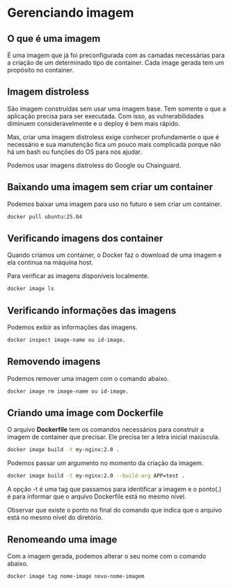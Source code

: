 # Gerenciando imagem

## O que é uma imagem

É uma imagem que já foi preconfigurada com as camadas necessárias para a criação de um determinado tipo de container. Cada image gerada tem um propósito no container.

## Imagem distroless

São imagem construídas sem usar uma imagem base. Tem somente o que a aplicação precisa para ser executada. Com isso, as vulnerabilidades diminuem consideravelmente e o deploy é bem mais rápido.

Mas, criar uma imagem distroless exige conhecer profundamente o que é necessário e sua manutenção fica um pouco mais complicada porque não há um bash ou funções do OS para nos ajudar.

Podemos usar imagens distroless do Google ou Chainguard.

## Baixando uma imagem sem criar um container

Podemos baixar uma imagem para uso no futuro e sem criar um container.

```bash
docker pull ubuntu:25.04
```

## Verificando imagens dos container

Quando criamos um container, o Docker faz o download de uma imagem e ela continua na máquina host.

Para verificar as imagens disponíveis localmente.

```bash
docker image ls
```

## Verificando informações das imagens

Podemos exibir as informações das imagens.

```bash
docker inspect image-name ou id-image.
```

## Removendo imagens

Podemos remover uma imagem com o comando abaixo.

```bash
docker image rm image-name ou id-image.
```

## Criando uma image com Dockerfile

O arquivo **Dockerfile** tem os comandos necessários para construir a imagem de container que precisar. Ele precisa ter a letra inicial maiúscula.

```bash
docker image build -t my-nginx:2.0 .
```

Podemos passar um argumento no momento da criação da imagem.

```bash
docker image build -t my-nginx:2.0 --build-arg APP=test .
```

A opção -t é uma tag que passamos para identificar a imagem e o ponto(.) é para informar que o arquivo Dockerfile está no mesmo nível.

Observar que existe o ponto no final do comando que indica que o arquivo está no mesmo nível do diretório.

## Renomeando uma image

Com a imagem gerada, podemos alterar o seu nome com o comando abaixo.

```
docker image tag nome-image novo-nome-imagem
```
